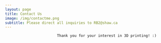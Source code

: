 ```yaml
---
layout: page
title: Contact Us
image: /img/contactme.png
subtitle: Please direct all inquiries to RB2@shaw.ca
---
```

                            Thank you for your interest in 3D printing! :)
